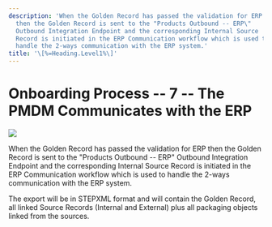 ```yaml
---
description: 'When the Golden Record has passed the validation for ERP
  then the Golden Record is sent to the "Products Outbound -- ERP\"
  Outbound Integration Endpoint and the corresponding Internal Source
  Record is initiated in the ERP Communication workflow which is used to
  handle the 2-ways communication with the ERP system.'
title: '\[%=Heading.Level1%\]'
---
```


Onboarding Process -- 7 -- The PMDM Communicates with the ERP
=============================================================

![](../../../Resources/Images/Solution%20Enablement/PMDM/PMDM%20For%20Retail/ERPOnboarding7.png)

When the Golden Record has passed the validation for ERP then the Golden
Record is sent to the "Products Outbound -- ERP\" Outbound Integration
Endpoint and the corresponding Internal Source Record is initiated in
the ERP Communication workflow which is used to handle the 2-ways
communication with the ERP system.

The export will be in STEPXML format and will contain the Golden Record,
all linked Source Records (Internal and External) plus all packaging
objects linked from the sources.
